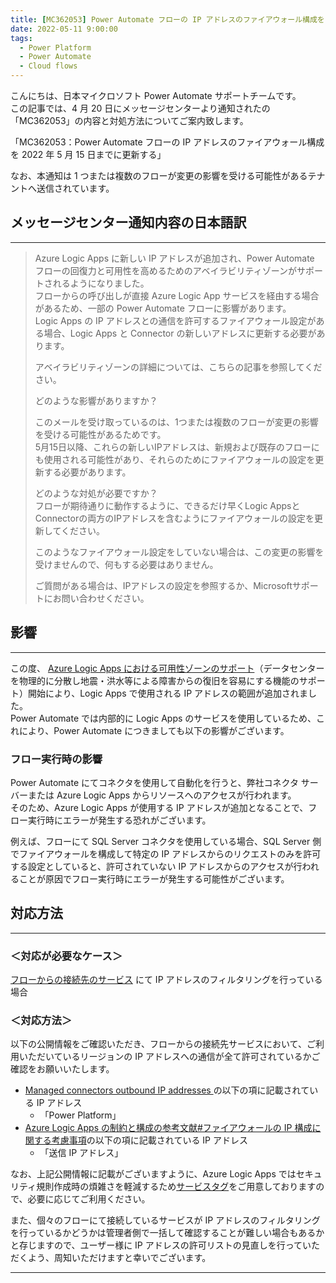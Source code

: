 ```yaml
---
title: [MC362053] Power Automate フローの IP アドレスのファイアウォール構成を 2022 年 5 月 15 日までに更新する
date: 2022-05-11 9:00:00
tags:
  - Power Platform
  - Power Automate
  - Cloud flows
---
```


こんにちは、日本マイクロソフト Power Automate サポートチームです。  
この記事では、4 月 20 日にメッセージセンターより通知されたの「MC362053」の内容と対処方法についてご案内致します。  

「MC362053：Power Automate フローの IP アドレスのファイアウォール構成を 2022 年 5 月 15 日までに更新する」

なお、本通知は 1 つまたは複数のフローが変更の影響を受ける可能性があるテナントへ送信されています。  

<!-- more -->


## メッセージセンター通知内容の日本語訳
---
> Azure Logic Apps に新しい IP アドレスが追加され、Power Automate フローの回復力と可用性を高めるためのアベイラビリティゾーンがサポートされるようになりました。  
> フローからの呼び出しが直接 Azure Logic App サービスを経由する場合があるため、一部の Power Automate フローに影響があります。  
> Logic Apps の IP アドレスとの通信を許可するファイアウォール設定がある場合、Logic Apps と Connector の新しいアドレスに更新する必要があります。
> 
> アベイラビリティゾーンの詳細については、こちらの記事を参照してください。 
> 
> どのような影響がありますか？   
> 
> このメールを受け取っているのは、1つまたは複数のフローが変更の影響を受ける可能性があるためです。  
> 5月15日以降、これらの新しいIPアドレスは、新規および既存のフローにも使用される可能性があり、それらのためにファイアウォールの設定を更新する必要があります。 
> 
> どのような対処が必要ですか？  
> フローが期待通りに動作するように、できるだけ早くLogic AppsとConnectorの両方のIPアドレスを含むようにファイアウォールの設定を更新してください。   
> 
> このようなファイアウォール設定をしていない場合は、この変更の影響を受けませんので、何もする必要はありません。   
> 
> ご質問がある場合は、IPアドレスの設定を参照するか、Microsoftサポートにお問い合わせください。


## 影響  
---

この度、 [Azure Logic Apps における可用性ゾーンのサポート](https://techcommunity.microsoft.com/t5/integrations-on-azure-blog/azure-logic-apps-availability-zone-support-is-coming-soon/ba-p/3254456)（データセンターを物理的に分散し地震・洪水等による障害からの復旧を容易にする機能のサポート）開始により、Logic Apps で使用される IP アドレスの範囲が追加されました。  
Power Automate では内部的に Logic Apps のサービスを使用しているため、これにより、Power Automate につきましても以下の影響がございます。


### フロー実行時の影響  

Power Automate にてコネクタを使用して自動化を行うと、弊社コネクタ サーバーまたは Azure Logic Apps からリソースへのアクセスが行われます。  
そのため、Azure Logic Apps が使用する IP アドレスが追加となることで、フロー実行時にエラーが発生する恐れがございます。

例えば、フローにて SQL Server コネクタを使用している場合、SQL Server 側でファイアウォールを構成して特定の IP アドレスからのリクエストのみを許可する設定としていると、許可されていない IP アドレスからのアクセスが行われることが原因でフロー実行時にエラーが発生する可能性がございます。

## 対応方法  
---
### ＜対応が必要なケース＞  
<u>フローからの接続先のサービス</u> にて IP アドレスのフィルタリングを行っている場合  

### ＜対応方法＞
以下の公開情報をご確認いただき、フローからの接続先サービスにおいて、ご利用いただいているリージョンの IP アドレスへの通信が全て許可されているかご確認をお願いいたします。
* [Managed connectors outbound IP addresses ](https://docs.microsoft.com/en-us/connectors/common/outbound-ip-addresses)の以下の項に記載されている IP アドレス
   * 「Power Platform」  
*  [Azure Logic Apps の制約と構成の参考文献#ファイアウォールの IP 構成に関する考慮事項](https://docs.microsoft.com/ja-jp/azure/logic-apps/logic-apps-limits-and-config?tabs=azure-portal#firewall-ip-configuration-considerations)の以下の項に記載されている IP アドレス
   * 「送信 IP アドレス」  
 
なお、上記公開情報に記載がございますように、Azure Logic Apps ではセキュリティ規則作成時の煩雑さを軽減するため[サービスタグ](https://docs.microsoft.com/ja-jp/azure/virtual-network/service-tags-overview)をご用意しておりますので、必要に応じてご利用ください。  

また、個々のフローにて接続しているサービスが IP アドレスのフィルタリングを行っているかどうかは管理者側で一括して確認することが難しい場合もあるかと存じますので、ユーザー様に IP アドレスの許可リストの見直しを行っていただくよう、周知いただけますと幸いでございます。  

---
